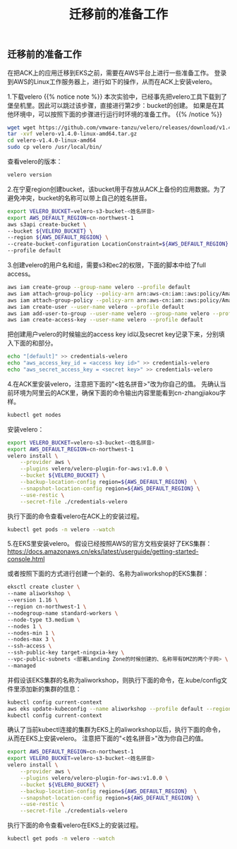 ﻿---
title: "迁移前的准备工作"
chapter: false
weight: 92
---

## 迁移前的准备工作

在把ACK上的应用迁移到EKS之前，需要在AWS平台上进行一些准备工作。
登录到AWS的Linux工作服务器上，进行如下的操作，从而在ACK上安装velero。

1.下载velero
{{% notice note %}}
本次实验中，已经事先把velero工具下载到了堡垒机里。因此可以跳过该步骤，直接进行第2步：bucket的创建。
如果是在其他环境中，可以按照下面的步骤进行运行时环境的准备工作。
{{% /notice  %}}

```bash
wget wget https://github.com/vmware-tanzu/velero/releases/download/v1.4.0/velero-v1.4.0-linux-amd64.tar.gz
tar -xvf velero-v1.4.0-linux-amd64.tar.gz
cd velero-v1.4.0-linux-amd64
sudo cp velero /usr/local/bin/
```

查看velero的版本：
```bash
velero version
```

2.在宁夏region创建bucket，该bucket用于存放从ACK上备份的应用数据。为了避免冲突，bucket的名称可以带上自己的姓名拼音。
```bash
export VELERO_BUCKET=velero-s3-bucket-<姓名拼音>
export AWS_DEFAULT_REGION=cn-northwest-1
aws s3api create-bucket \
--bucket ${VELERO_BUCKET} \
--region ${AWS_DEFAULT_REGION} \
--create-bucket-configuration LocationConstraint=${AWS_DEFAULT_REGION} \
--profile default
```

3.创建velero的用户名和组，需要s3和ec2的权限，下面的脚本中给了full access。
```bash
aws iam create-group --group-name velero --profile default
aws iam attach-group-policy --policy-arn arn:aws-cn:iam::aws:policy/AmazonS3FullAccess --group-name velero --profile default
aws iam attach-group-policy --policy-arn arn:aws-cn:iam::aws:policy/AmazonEC2FullAccess --group-name velero --profile default
aws iam create-user --user-name velero --profile default
aws iam add-user-to-group --user-name velero --group-name velero --profile default
aws iam create-access-key --user-name velero --profile default
```

把创建用户velero的时候输出的access key id以及secret key记录下来，分别填入下面的<access key id>和<secret key>部分。
```bash
echo "[default]" >> credentials-velero
echo "aws_access_key_id = <access key id>" >> credentials-velero
echo "aws_secret_access_key = <secret key>" >> credentials-velero
```

4.在ACK里安装velero，注意把下面的"<姓名拼音>"改为你自己的值。
先确认当前环境为阿里云的ACK里，确保下面的命令输出内容里能看到cn-zhangjiakou字样。
```bash
kubectl get nodes
```

安装velero：
```bash
export VELERO_BUCKET=velero-s3-bucket-<姓名拼音>
export AWS_DEFAULT_REGION=cn-northwest-1
velero install \
    --provider aws \
    --plugins velero/velero-plugin-for-aws:v1.0.0 \
    --bucket ${VELERO_BUCKET} \
    --backup-location-config region=${AWS_DEFAULT_REGION}  \
    --snapshot-location-config region=${AWS_DEFAULT_REGION} \
    --use-restic \
    --secret-file ./credentials-velero
```

执行下面的命令查看velero在ACK上的安装过程。
```bash
kubectl get pods -n velero --watch
```

5.在EKS里安装velero。
假设已经按照AWS的官方文档安装好了EKS集群：https://docs.amazonaws.cn/eks/latest/userguide/getting-started-console.html

或者按照下面的方式进行创建一个新的、名称为aliworkshop的EKS集群：
```bash
eksctl create cluster \
--name aliworkshop \
--version 1.16 \
--region cn-northwest-1 \
--nodegroup-name standard-workers \
--node-type t3.medium \
--nodes 1 \
--nodes-min 1 \
--nodes-max 3 \
--ssh-access \
--ssh-public-key target-ningxia-key \
--vpc-public-subnets <部署Landing Zone的时候创建的、名称带有DMZ的两个子网> \
--managed
```

并假设该EKS集群的名称为aliworkshop，则执行下面的命令，在.kube/config文件里添加新的集群的信息：
```bash
kubectl config current-context
aws eks update-kubeconfig --name aliworkshop --profile default --region cn-northwest-1
kubectl config current-context
```

确认了当前kubectl连接的集群为EKS上的aliworkshop以后，执行下面的命令，从而在EKS上安装velero。
注意把下面的"<姓名拼音>"改为你自己的值。
```bash
export AWS_DEFAULT_REGION=cn-northwest-1
export VELERO_BUCKET=velero-s3-bucket-<姓名拼音>
velero install \
    --provider aws \
    --plugins velero/velero-plugin-for-aws:v1.0.0 \
    --bucket ${VELERO_BUCKET} \
    --backup-location-config region=${AWS_DEFAULT_REGION}  \
    --snapshot-location-config region=${AWS_DEFAULT_REGION} \
    --use-restic \
    --secret-file ./credentials-velero
```

执行下面的命令查看velero在EKS上的安装过程。
```bash
kubectl get pods -n velero --watch
```

